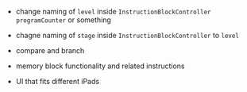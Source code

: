 - change naming of `level` inside `InstructionBlockController` `programCounter` or something
- chagne naming of `stage` inside `InstructionBlockController` to `level`

- compare and branch
- memory block functionality and related instructions
- UI that fits different iPads